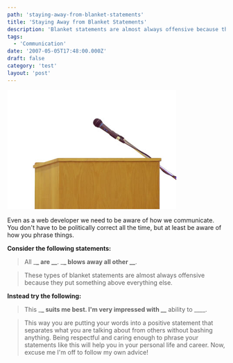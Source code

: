 ```yaml
---
path: 'staying-away-from-blanket-statements'
title: 'Staying Away from Blanket Statements'
description: 'Blanket statements are almost always offensive because they put something above everything else.'
tags:
  - 'Communication'
date: '2007-05-05T17:48:00.000Z'
draft: false
category: 'test'
layout: 'post'
---
```


![](./public-speaking.jpg)

Even as a web developer we need to be aware of how we communicate. You don't have to be politically correct all the time, but at least be aware of how you phrase things.

**Consider the following statements:**

> All \_**\_ are \_\_**. \_**\_ blows away all other \_\_**.

> These types of blanket statements are almost always offensive because they put something above everything else.

**Instead try the following:**

> This \_**\_ suits me best. I'm very impressed with \_\_** ability to \_\_\_\_.

> This way you are putting your words into a positive statement that separates what you are talking about from others without bashing anything. Being respectful and caring enough to phrase your statements like this will help you in your personal life and career. Now, excuse me I'm off to follow my own advice!
